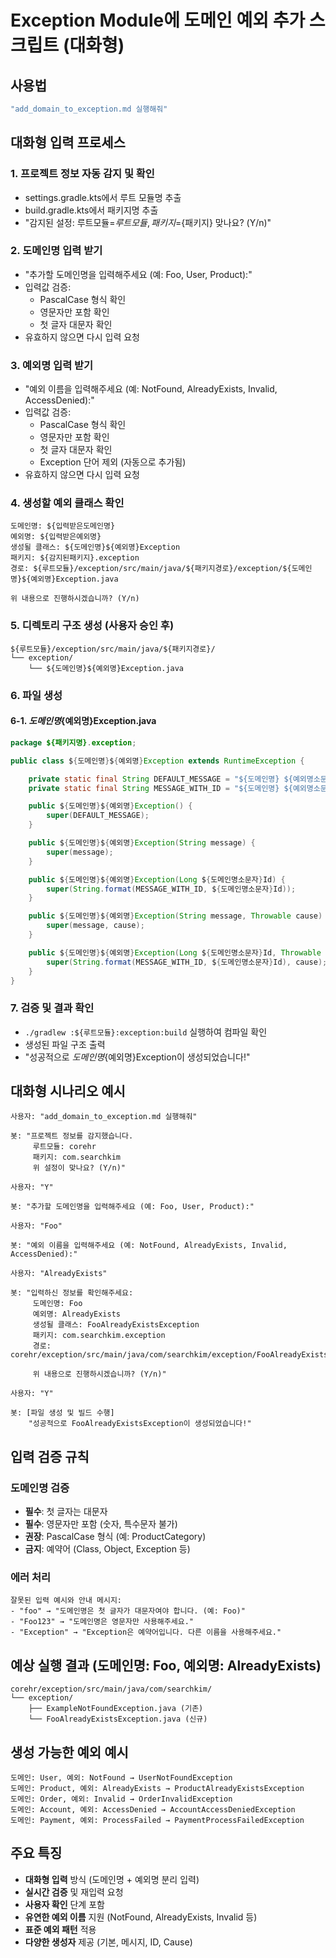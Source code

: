 # Exception Module에 도메인 예외 추가 스크립트 (대화형)

## 사용법
```bash
"add_domain_to_exception.md 실행해줘"
```

## 대화형 입력 프로세스

### 1. 프로젝트 정보 자동 감지 및 확인
- settings.gradle.kts에서 루트 모듈명 추출
- build.gradle.kts에서 패키지명 추출
- "감지된 설정: 루트모듈=${루트모듈}, 패키지=${패키지} 맞나요? (Y/n)"

### 2. 도메인명 입력 받기
- "추가할 도메인명을 입력해주세요 (예: Foo, User, Product):"
- 입력값 검증:
  - PascalCase 형식 확인
  - 영문자만 포함 확인
  - 첫 글자 대문자 확인
- 유효하지 않으면 다시 입력 요청

### 3. 예외명 입력 받기
- "예외 이름을 입력해주세요 (예: NotFound, AlreadyExists, Invalid, AccessDenied):"
- 입력값 검증:
  - PascalCase 형식 확인
  - 영문자만 포함 확인
  - 첫 글자 대문자 확인
  - Exception 단어 제외 (자동으로 추가됨)
- 유효하지 않으면 다시 입력 요청

### 4. 생성할 예외 클래스 확인
```
도메인명: ${입력받은도메인명}
예외명: ${입력받은예외명}
생성될 클래스: ${도메인명}${예외명}Exception
패키지: ${감지된패키지}.exception
경로: ${루트모듈}/exception/src/main/java/${패키지경로}/exception/${도메인명}${예외명}Exception.java

위 내용으로 진행하시겠습니까? (Y/n)
```

### 5. 디렉토리 구조 생성 (사용자 승인 후)
```
${루트모듈}/exception/src/main/java/${패키지경로}/
└── exception/
    └── ${도메인명}${예외명}Exception.java
```

### 6. 파일 생성

#### 6-1. ${도메인명}${예외명}Exception.java
```java
package ${패키지명}.exception;

public class ${도메인명}${예외명}Exception extends RuntimeException {

    private static final String DEFAULT_MESSAGE = "${도메인명} ${예외명소문자}";
    private static final String MESSAGE_WITH_ID = "${도메인명} ${예외명소문자} with id: %s";

    public ${도메인명}${예외명}Exception() {
        super(DEFAULT_MESSAGE);
    }

    public ${도메인명}${예외명}Exception(String message) {
        super(message);
    }

    public ${도메인명}${예외명}Exception(Long ${도메인명소문자}Id) {
        super(String.format(MESSAGE_WITH_ID, ${도메인명소문자}Id));
    }

    public ${도메인명}${예외명}Exception(String message, Throwable cause) {
        super(message, cause);
    }

    public ${도메인명}${예외명}Exception(Long ${도메인명소문자}Id, Throwable cause) {
        super(String.format(MESSAGE_WITH_ID, ${도메인명소문자}Id), cause);
    }
}
```

### 7. 검증 및 결과 확인
- `./gradlew :${루트모듈}:exception:build` 실행하여 컴파일 확인
- 생성된 파일 구조 출력
- "성공적으로 ${도메인명}${예외명}Exception이 생성되었습니다!"

## 대화형 시나리오 예시

```
사용자: "add_domain_to_exception.md 실행해줘"

봇: "프로젝트 정보를 감지했습니다.
     루트모듈: corehr
     패키지: com.searchkim
     위 설정이 맞나요? (Y/n)"

사용자: "Y"

봇: "추가할 도메인명을 입력해주세요 (예: Foo, User, Product):"

사용자: "Foo"

봇: "예외 이름을 입력해주세요 (예: NotFound, AlreadyExists, Invalid, AccessDenied):"

사용자: "AlreadyExists"

봇: "입력하신 정보를 확인해주세요:
     도메인명: Foo
     예외명: AlreadyExists
     생성될 클래스: FooAlreadyExistsException
     패키지: com.searchkim.exception
     경로: corehr/exception/src/main/java/com/searchkim/exception/FooAlreadyExistsException.java

     위 내용으로 진행하시겠습니까? (Y/n)"

사용자: "Y"

봇: [파일 생성 및 빌드 수행]
    "성공적으로 FooAlreadyExistsException이 생성되었습니다!"
```

## 입력 검증 규칙

### 도메인명 검증
- **필수**: 첫 글자는 대문자
- **필수**: 영문자만 포함 (숫자, 특수문자 불가)
- **권장**: PascalCase 형식 (예: ProductCategory)
- **금지**: 예약어 (Class, Object, Exception 등)

### 에러 처리
```
잘못된 입력 예시와 안내 메시지:
- "foo" → "도메인명은 첫 글자가 대문자여야 합니다. (예: Foo)"
- "Foo123" → "도메인명은 영문자만 사용해주세요."
- "Exception" → "Exception은 예약어입니다. 다른 이름을 사용해주세요."
```

## 예상 실행 결과 (도메인명: Foo, 예외명: AlreadyExists)
```
corehr/exception/src/main/java/com/searchkim/
└── exception/
    ├── ExampleNotFoundException.java (기존)
    └── FooAlreadyExistsException.java (신규)
```

## 생성 가능한 예외 예시
```
도메인: User, 예외: NotFound → UserNotFoundException
도메인: Product, 예외: AlreadyExists → ProductAlreadyExistsException
도메인: Order, 예외: Invalid → OrderInvalidException
도메인: Account, 예외: AccessDenied → AccountAccessDeniedException
도메인: Payment, 예외: ProcessFailed → PaymentProcessFailedException
```

## 주요 특징
- **대화형 입력** 방식 (도메인명 + 예외명 분리 입력)
- **실시간 검증** 및 재입력 요청
- **사용자 확인** 단계 포함
- **유연한 예외 이름** 지원 (NotFound, AlreadyExists, Invalid 등)
- **표준 예외 패턴** 적용
- **다양한 생성자** 제공 (기본, 메시지, ID, Cause)